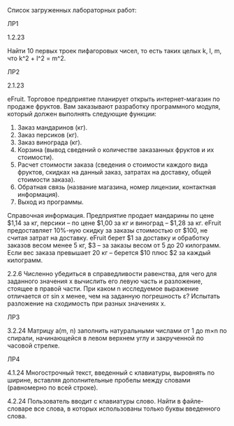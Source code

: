 Список загруженных лабораторных работ:

ЛР1

1.2.23

Найти 10 первых троек пифагоровых чисел, то есть таких целых k, l,
m, что k^2 + l^2 = m^2.

ЛР2

2.1.23

eFruit. Торговое предприятие планирует открыть интернет-магазин
по продаже фруктов. Вам заказывают разработку программного
модуля, который должен выполнять следующие функции:
  1. Заказ мандаринов (кг).
  2. Заказ персиков (кг).
  3. Заказ винограда (кг).
  4. Корзина (вывод сведений о количестве заказанных фруктов и
     их стоимости).
  5. Расчет стоимости заказа (сведения о стоимости каждого вида
      фруктов, скидках на данный заказ, затратах на доставку, общей
      стоимости заказа).
  6. Обратная связь (название магазина, номер лицензии,
    контактная информация).
  7. Выход из программы.

Справочная информация. Предприятие продает мандарины по
цене $1,14 за кг, персики – по цене $1,00 за кг и виноград – $1,28 за
кг. eFruit предоставляет 10%-ную скидку за заказы стоимостью от
$100, не считая затрат на доставку. eFruit берет $1 за доставку и
обработку заказов весом менее 5 кг, $3 – за заказы весом от 5 до 20
килограмм. Если вес заказа превышает 20 кг – берется $10 плюс $2
за каждый килограмм.

2.2.6
Численно убедиться в справедливости равенства, для чего для
заданного значения х вычислить его левую часть и разложение,
стоящее в правой части. При каком n исследуемое выражение
отличается от sin x менее, чем на заданную погрешность ε?
Испытать разложение на сходимость при разных значениях х.

ЛР3

3.2.24
Матрицу a(m, n) заполнить натуральными числами от 1 до
m×n по спирали, начинающейся в левом верхнем углу и закрученной
по часовой стрелке.

ЛР4

4.1.24
Многострочный текст, введенный с клавиатуры, выровнять по
ширине, вставляя дополнительные пробелы между словами
(равномерно по всей строке).

4.2.24
Пользователь вводит с клавиатуры слово. Найти в файле-словаре
все слова, в которых использованы только буквы введенного слова.

